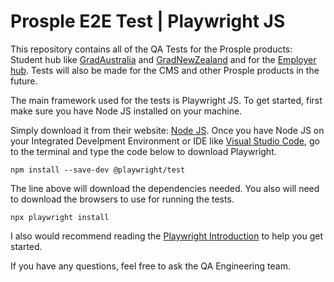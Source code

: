 # Prosple E2E Test | Playwright JS
This repository contains all of the QA Tests for the Prosple products: Student hub like [GradAustralia](https://gradaustralia.com.au/) and [GradNewZealand](https://gradnewzealand.nz/) and for the [Employer hub](https://portal.prosple.com/). Tests will also be made for the CMS and other Prosple products in the future.

The main framework used for the tests is Playwright JS. To get started, first make sure you have Node JS installed on your machine.

Simply download it from their website: [Node JS](https://nodejs.org/). Once you have Node JS on your Integrated Develpment Environment or IDE like [Visual Studio Code](), go to the terminal and type the code below to download Playwright.

`npm install --save-dev @playwright/test`

The line above will download the dependencies needed. You also will need to download the browsers to use for running the tests.

`npx playwright install`

I also would recommend reading the [Playwright Introduction](https://playwright.dev/docs/intro) to help you get started.

If you have any questions, feel free to ask the QA Engineering team.
